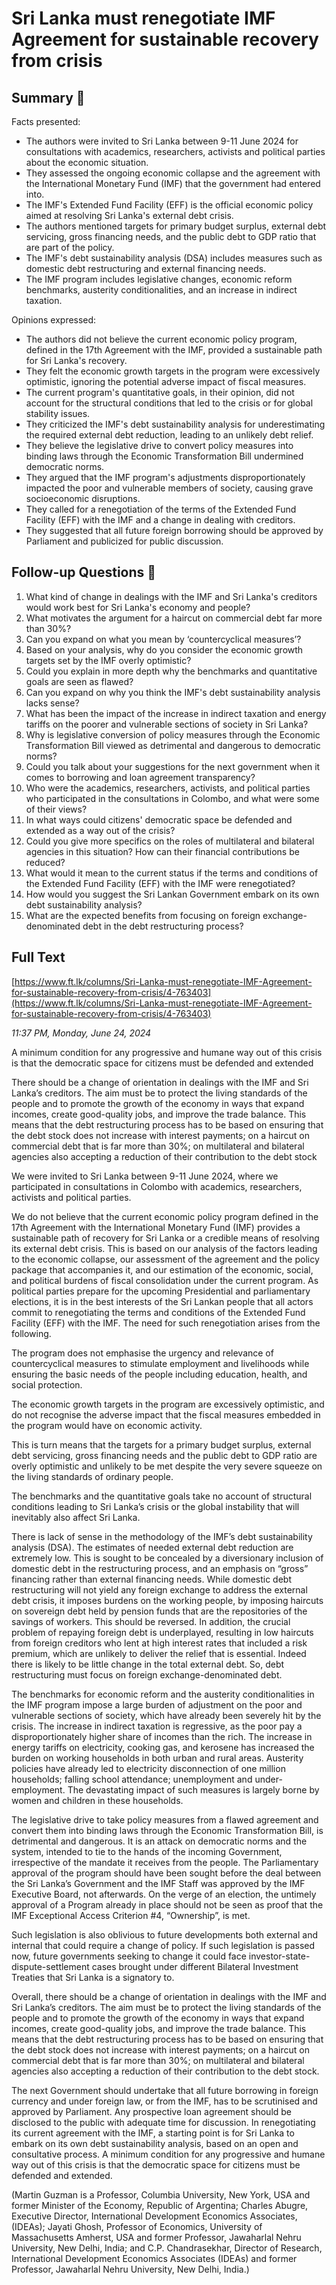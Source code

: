 # Sri Lanka must renegotiate IMF Agreement for sustainable recovery from crisis

## Summary 🤖

Facts presented:
- The authors were invited to Sri Lanka between 9-11 June 2024 for consultations with academics, researchers, activists and political parties about the economic situation.
- They assessed the ongoing economic collapse and the agreement with the International Monetary Fund (IMF) that the government had entered into. 
- The IMF's Extended Fund Facility (EFF) is the official economic policy aimed at resolving Sri Lanka's external debt crisis.
- The authors mentioned targets for primary budget surplus, external debt servicing, gross financing needs, and the public debt to GDP ratio that are part of the policy.
- The IMF's debt sustainability analysis (DSA) includes measures such as domestic debt restructuring and external financing needs.
- The IMF program includes legislative changes, economic reform benchmarks, austerity conditionalities, and an increase in indirect taxation.

Opinions expressed: 
- The authors did not believe the current economic policy program, defined in the 17th Agreement with the IMF, provided a sustainable path for Sri Lanka's recovery.
- They felt the economic growth targets in the program were excessively optimistic, ignoring the potential adverse impact of fiscal measures.
- The current program's quantitative goals, in their opinion, did not account for the structural conditions that led to the crisis or for global stability issues.
- They criticized the IMF's debt sustainability analysis for underestimating the required external debt reduction, leading to an unlikely debt relief.
- They believe the legislative drive to convert policy measures into binding laws through the Economic Transformation Bill undermined democratic norms.
- They argued that the IMF program's adjustments disproportionately impacted the poor and vulnerable members of society, causing grave socioeconomic disruptions.
- They called for a renegotiation of the terms of the Extended Fund Facility (EFF) with the IMF and a change in dealing with creditors. 
- They suggested that all future foreign borrowing should be approved by Parliament and publicized for public discussion.

## Follow-up Questions 🤖

1. What kind of change in dealings with the IMF and Sri Lanka's creditors would work best for Sri Lanka's economy and people?
2. What motivates the argument for a haircut on commercial debt far more than 30%?
3. Can you expand on what you mean by ‘countercyclical measures’?
4. Based on your analysis, why do you consider the economic growth targets set by the IMF overly optimistic?
5. Could you explain in more depth why the benchmarks and quantitative goals are seen as flawed?
6. Can you expand on why you think the IMF's debt sustainability analysis lacks sense?
7. What has been the impact of the increase in indirect taxation and energy tariffs on the poorer and vulnerable sections of society in Sri Lanka?
8. Why is legislative conversion of policy measures through the Economic Transformation Bill viewed as detrimental and dangerous to democratic norms?
9. Could you talk about your suggestions for the next government when it comes to borrowing and loan agreement transparency?
10. Who were the academics, researchers, activists, and political parties who participated in the consultations in Colombo, and what were some of their views? 
11. In what ways could citizens' democratic space be defended and extended as a way out of the crisis? 
12. Could you give more specifics on the roles of multilateral and bilateral agencies in this situation? How can their financial contributions be reduced? 
13. What would it mean to the current status if the terms and conditions of the Extended Fund Facility (EFF) with the IMF were renegotiated?
14. How would you suggest the Sri Lankan Government embark on its own debt sustainability analysis? 
15. What are the expected benefits from focusing on foreign exchange-denominated debt in the debt restructuring process?

## Full Text

[https://www.ft.lk/columns/Sri-Lanka-must-renegotiate-IMF-Agreement-for-sustainable-recovery-from-crisis/4-763403](https://www.ft.lk/columns/Sri-Lanka-must-renegotiate-IMF-Agreement-for-sustainable-recovery-from-crisis/4-763403)

*11:37 PM, Monday, June 24, 2024*

A minimum condition for any progressive and humane way out of this crisis is that the democratic space for citizens must be defended and extended

There should be a change of orientation in dealings with the IMF and Sri Lanka’s creditors. The aim must be to protect the living standards of the people and to promote the growth of the economy in ways that expand incomes, create good-quality jobs, and improve the trade balance. This means that the debt restructuring process has to be based on ensuring that the debt stock does not increase with interest payments; on a haircut on commercial debt that is far more than 30%; on multilateral and bilateral agencies also accepting a reduction of their contribution to the debt stock

We were invited to Sri Lanka between 9-11 June 2024, where we participated in consultations in Colombo with academics, researchers, activists and political parties.

We do not believe that the current economic policy program defined in the 17th Agreement with the International Monetary Fund (IMF) provides a sustainable path of recovery for Sri Lanka or a credible means of resolving its external debt crisis. This is based on our analysis of the factors leading to the economic collapse, our assessment of the agreement and the policy package that accompanies it, and our estimation of the economic, social, and political burdens of fiscal consolidation under the current program. As political parties prepare for the upcoming Presidential and parliamentary elections, it is in the best interests of the Sri Lankan people that all actors commit to renegotiating the terms and conditions of the Extended Fund Facility (EFF) with the IMF. The need for such renegotiation arises from the following.

The program does not emphasise the urgency and relevance of countercyclical measures to stimulate employment and livelihoods while ensuring the basic needs of the people including education, health, and social protection.

The economic growth targets in the program are excessively optimistic, and do not recognise the adverse impact that the fiscal measures embedded in the program would have on economic activity.

This is turn means that the targets for a primary budget surplus, external debt servicing, gross financing needs and the public debt to GDP ratio are overly optimistic and unlikely to be met despite the very severe squeeze on the living standards of ordinary people.

The benchmarks and the quantitative goals take no account of structural conditions leading to Sri Lanka’s crisis or the global instability that will inevitably also affect Sri Lanka.

There is lack of sense in the methodology of the IMF’s debt sustainability analysis (DSA). The estimates of needed external debt reduction are extremely low. This is sought to be concealed by a diversionary inclusion of domestic debt in the restructuring process, and an emphasis on “gross” financing rather than external financing needs. While domestic debt restructuring will not yield any foreign exchange to address the external debt crisis, it imposes burdens on the working people, by imposing haircuts on sovereign debt held by pension funds that are the repositories of the savings of workers. This should be reversed. In addition, the crucial problem of repaying foreign debt is underplayed, resulting in low haircuts from foreign creditors who lent at high interest rates that included a risk premium, which are unlikely to deliver the relief that is essential. Indeed there is likely to be little change in the total external debt. So, debt restructuring must focus on foreign exchange-denominated debt.

The benchmarks for economic reform and the austerity conditionalities in the IMF program impose a large burden of adjustment on the poor and vulnerable sections of society, which have already been severely hit by the crisis. The increase in indirect taxation is regressive, as the poor pay a disproportionately higher share of incomes than the rich. The increase in energy tariffs on electricity, cooking gas, and kerosene has increased the burden on working households in both urban and rural areas. Austerity policies have already led to electricity disconnection of one million households; falling school attendance; unemployment and under-employment. The devastating impact of such measures is largely borne by women and children in these households.

The legislative drive to take policy measures from a flawed agreement and convert them into binding laws through the Economic Transformation Bill, is detrimental and dangerous. It is an attack on democratic norms and the system, intended to tie to the hands of the incoming Government, irrespective of the mandate it receives from the people. The Parliamentary approval of the program should have been sought before the deal between the Sri Lanka’s Government and the IMF Staff was approved by the IMF Executive Board, not afterwards. On the verge of an election, the untimely approval of a Program already in place should not be seen as proof that the IMF Exceptional Access Criterion #4, “Ownership”, is met.

Such legislation is also oblivious to future developments both external and internal that could require a change of policy. If such legislation is passed now, future governments seeking to change it could face investor-state-dispute-settlement cases brought under different Bilateral Investment Treaties that Sri Lanka is a signatory to.

Overall, there should be a change of orientation in dealings with the IMF and Sri Lanka’s creditors. The aim must be to protect the living standards of the people and to promote the growth of the economy in ways that expand incomes, create good-quality jobs, and improve the trade balance. This means that the debt restructuring process has to be based on ensuring that the debt stock does not increase with interest payments; on a haircut on commercial debt that is far more than 30%; on multilateral and bilateral agencies also accepting a reduction of their contribution to the debt stock.

The next Government should undertake that all future borrowing in foreign currency and under foreign law, or from the IMF, has to be scrutinised and approved by Parliament. Any prospective loan agreement should be disclosed to the public with adequate time for discussion. In renegotiating its current agreement with the IMF, a starting point is for Sri Lanka to embark on its own debt sustainability analysis, based on an open and consultative process. A minimum condition for any progressive and humane way out of this crisis is that the democratic space for citizens must be defended and extended.

(Martin Guzman is a Professor, Columbia University, New York, USA and former Minister of the Economy, Republic of Argentina; Charles Abugre, Executive Director, International Development Economics Associates, (IDEAs); Jayati Ghosh, Professor of Economics, University of Massachusetts Amherst, USA and former Professor, Jawaharlal Nehru University, New Delhi, India; and C.P. Chandrasekhar, Director of Research, International Development Economics Associates (IDEAs) and former Professor, Jawaharlal Nehru University, New Delhi, India.)

